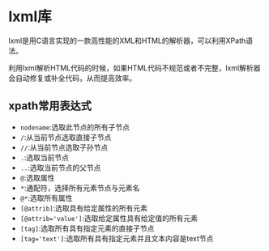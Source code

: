 # lxml库

lxml是用C语言实现的一款高性能的XML和HTML的解析器，可以利用XPath语法。

利用lxml解析HTML代码的时候，如果HTML代码不规范或者不完整，lxml解析器会自动修复或补全代码，从而提高效率。

## xpath常用表达式

+ `nodename`:选取此节点的所有子节点
+ `/`:从当前节点选取直接子节点
+ `//`:从当前节点选取子孙节点
+ `.`:选取当前节点
+ `..`:选取当前节点的父节点
+ `@`:选取属性
+ `*`:通配符，选择所有元素节点与元素名
+ `@*`:选取所有属性
+ `[@attrib]`:选取具有给定属性的所有元素
+ `[@attrib='value']`:选取给定属性具有给定值的所有元素
+ `[tag]`:选取所有具有指定元素的直接子节点
+ `[tag='text']`:选取所有具有指定元素并且文本内容是text节点